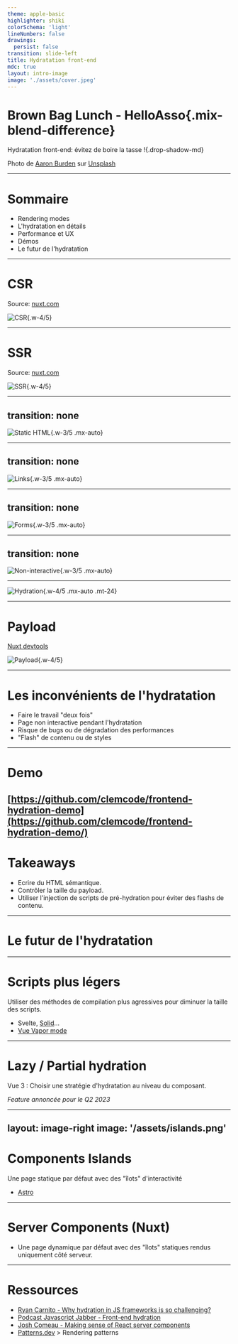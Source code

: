 ```yaml
---
theme: apple-basic
highlighter: shiki
colorSchema: 'light'
lineNumbers: false
drawings:
  persist: false
transition: slide-left
title: Hydratation front-end
mdc: true
layout: intro-image
image: './assets/cover.jpeg'
---
```


# Brown Bag Lunch - HelloAsso{.mix-blend-difference}

Hydratation front-end: évitez de boire la tasse !{.drop-shadow-md}

<div class="absolute bottom-10 left-10 text-xs">
Photo de <a href="https://unsplash.com/fr/@aaronburden?utm_source=unsplash&utm_medium=referral&utm_content=creditCopyText">Aaron Burden</a> sur <a href="https://unsplash.com/fr/photos/dXYE1d08BiY?utm_source=unsplash&utm_medium=referral&utm_content=creditCopyText">Unsplash</a>
</div>

<!--
Présentation Clem
Hydratation : processus appliqué dans le cadre du rendu côté serveur d'une appli JS
Peut s'appliquer à React, Vue, Angular, Svelte, etc.
Je vais utiliser Vue / Nuxt comme exemple
Sujet "transparent" pour les devs front, c'est le framework qui s'en occupe
Mieux comprendre l'hydration permet d'éviter des bugs et d'optimiser les performances
- Un peu de théorie rapide
- Exemples de bugs ou problèmes perf / UX
- Le futur de l'hydration
-->
---

# Sommaire

- Rendering modes
- L'hydratation en détails
- Performance et UX
- Démos
- Le futur de l'hydratation

---

# CSR

Source: [nuxt.com](https://nuxt.com)

![CSR](/assets/csr.svg){.w-4/5}


---

# SSR

Source: [nuxt.com](https://nuxt.com)

![SSR](/assets/ssr.svg){.w-4/5}

---
transition: none
---

![Static HTML](/assets/hydration/1.png){.w-3/5 .mx-auto}

<!-- 
A ce stade, on a une page statique, sans interactivité
Les scripts sont en train d'être téléchargés, parsés et exécutés
-->
---
transition: none
---

![Links](/assets/hydration/2.png){.w-3/5 .mx-auto}

<!-- 
Si les liens <a> sont cliqués, on  retrouve le comportement d'une MPA classique
D'où l'importance de ne pas utiliser de navigation programmatique pour les éléments de navigation importants.
-->
---
transition: none
---

![Forms](/assets/hydration/3.png){.w-3/5 .mx-auto}

<!-- 
Si les formulaires respectent les standards HTML, il fonctionneront même sans JS
method POST, action, validation HTML...
-->
---
transition: none
---

![Non-interactive](/assets/hydration/4.png){.w-3/5 .mx-auto}

---

![Hydration](/assets/hydration/5.png){.w-4/5 .mx-auto .mt-24}

<!-- 
Vue prend en charge la page en réconciliant le DOM statique et l'arbre de composants
On rajoute les event handlers etc... Le state utilisé pour générer la page en SSR est réutilisé. C'est le payload.
-->
---

# Payload

[Nuxt devtools](https://devtools.nuxt.com/)

![Payload](/assets/payload.png){.w-4/5}

---

# Les inconvénients de l'hydratation

<v-clicks>

- Faire le travail "deux fois"
- Page non interactive pendant l'hydratation
- Risque de bugs ou de dégradation des performances
- "Flash" de contenu ou de styles

</v-clicks>

---
# Demo

[https://github.com/clemcode/frontend-hydration-demo](https://github.com/clemcode/frontend-hydration-demo/)
---

# Takeaways

- Ecrire du HTML sémantique.
- Contrôler la taille du payload.
- Utiliser l'injection de scripts de pré-hydration pour éviter des flashs de contenu.

---

# Le futur de l'hydratation

---

# Scripts plus légers

Utiliser des méthodes de compilation plus agressives pour diminuer la taille des scripts.

- Svelte, [Solid](https://www.youtube.com/watch?v=hw3Bx5vxKl0)...
- [Vue Vapor mode](https://youtu.be/I5mGNB-4f0o?si=h617luElEgLETniF&t=1220)

---

# Lazy / Partial hydration

Vue 3 : Choisir une stratégie d'hydratation au niveau du composant.

*Feature annoncée pour le Q2 2023*

---
layout: image-right
image: '/assets/islands.png'
---
# Components Islands

Une page statique par défaut avec des "îlots" d'interactivité
- [Astro](https://astro.build/)

---

# Server Components (Nuxt)

- Une page dynamique par défaut avec des "îlots" statiques rendus uniquement côté serveur.

---

# Ressources

- [Ryan Carnito - Why hydration in JS frameworks is so challenging?](https://dev.to/this-is-learning/why-efficient-hydration-in-javascript-frameworks-is-so-challenging-1ca3)
- [Podcast Javascript Jabber - Front-end hydration](https://podcastaddict.com/javascript-jabber/episode/152420337)
- [Josh Comeau - Making sense of React server components](https://www.joshwcomeau.com/react/server-components)
- [Patterns.dev](https://www.patterns.dev/posts) > Rendering patterns
